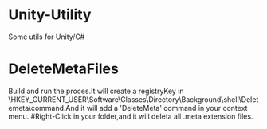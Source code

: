 # Unity-Utility
Some utils for Unity/C# 

# DeleteMetaFiles
Build and run the proces.It will create a registryKey in \HKEY_CURRENT_USER\Software\Classes\Directory\Background\shell\Deletemeta\command.And it will add a 'DeleteMeta' command in your context menu.
#Right-Click in your folder,and it will deleta all .meta extension files.
